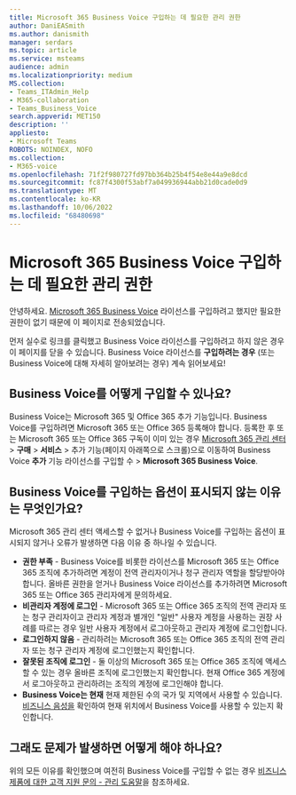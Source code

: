 ```yaml
---
title: Microsoft 365 Business Voice 구입하는 데 필요한 관리 권한
author: DaniEASmith
ms.author: danismith
manager: serdars
ms.topic: article
ms.service: msteams
audience: admin
ms.localizationpriority: medium
MS.collection:
- Teams_ITAdmin_Help
- M365-collaboration
- Teams_Business_Voice
search.appverid: MET150
description: ''
appliesto:
- Microsoft Teams
ROBOTS: NOINDEX, NOFO
ms.collection:
- M365-voice
ms.openlocfilehash: 71f2f980727fd97bb364b25b4f54e8e44a9e8dcd
ms.sourcegitcommit: fc87f4300f53abf7a049936944abb21d0cade0d9
ms.translationtype: MT
ms.contentlocale: ko-KR
ms.lasthandoff: 10/06/2022
ms.locfileid: "68480698"
---
```

# <a name="admin-permissions-needed-to-buy-microsoft-365-business-voice"></a>Microsoft 365 Business Voice 구입하는 데 필요한 관리 권한

안녕하세요. [Microsoft 365 Business Voice](../whats-business-voice.md) 라이선스를 구입하려고 했지만 필요한 권한이 없기 때문에 이 페이지로 전송되었습니다.

먼저 실수로 링크를 클릭했고 Business Voice 라이선스를 구입하려고 하지 않은 경우 이 페이지를 닫을 수 있습니다. Business Voice 라이선스를 **구입하려는 경우** (또는 Business Voice에 대해 자세히 알아보려는 경우) 계속 읽어보세요!

## <a name="how-can-i-buy-business-voice"></a>Business Voice를 어떻게 구입할 수 있나요?

Business Voice는 Microsoft 365 및 Office 365 추가 기능입니다. Business Voice를 구입하려면 Microsoft 365 또는 Office 365 등록해야 합니다. 등록한 후 또는 Microsoft 365 또는 Office 365 구독이 이미 있는 경우 [Microsoft 365 관리 센터](https://admin.microsoft.com) > **구매** > **서비스** >  추가 기능(페이지 아래쪽으로 스크롤)으로 이동하여 Business Voice **추가** 기능 라이선스를 구입할 수 > **Microsoft 365 Business Voice**.

## <a name="why-dont-i-see-an-option-to-buy-business-voice"></a>Business Voice를 구입하는 옵션이 표시되지 않는 이유는 무엇인가요?

Microsoft 365 관리 센터 액세스할 수 없거나 Business Voice를 구입하는 옵션이 표시되지 않거나 오류가 발생하면 다음 이유 중 하나일 수 있습니다.

- **권한 부족** - Business Voice를 비롯한 라이선스를 Microsoft 365 또는 Office 365 조직에 추가하려면 계정이 전역 관리자이거나 청구 관리자 역할을 할당받아야 합니다. 올바른 권한을 얻거나 Business Voice 라이선스를 추가하려면 Microsoft 365 또는 Office 365 관리자에게 문의하세요.
- **비관리자 계정에 로그인** - Microsoft 365 또는 Office 365 조직의 전역 관리자 또는 청구 관리자이고 관리자 계정과 별개인 "일반" 사용자 계정을 사용하는 권장 사례를 따르는 경우 일반 사용자 계정에서 로그아웃하고 관리자 계정에 로그인합니다.
- **로그인하지 않음** - 관리하려는 Microsoft 365 또는 Office 365 조직의 전역 관리자 또는 청구 관리자 계정에 로그인했는지 확인합니다.
- **잘못된 조직에 로그인** - 둘 이상의 Microsoft 365 또는 Office 365 조직에 액세스할 수 있는 경우 올바른 조직에 로그인했는지 확인합니다. 현재 Office 365 계정에서 로그아웃하고 관리하려는 조직의 계정에 로그인해야 합니다.
- **Business Voice는 현재** 현재 제한된 수의 국가 및 지역에서 사용할 수 있습니다. [비즈니스 음성을](../whats-business-voice.md) 확인하여 현재 위치에서 Business Voice를 사용할 수 있는지 확인합니다.

## <a name="what-if-im-still-having-trouble"></a>그래도 문제가 발생하면 어떻게 해야 하나요?

위의 모든 이유를 확인했으며 여전히 Business Voice를 구입할 수 없는 경우 [비즈니스 제품에 대한 고객 지원 문의 - 관리 도움말](/microsoft-365/admin/contact-support-for-business-products)을 참조하세요.